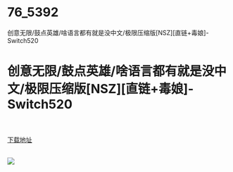 # 76_5392
创意无限/鼓点英雄/啥语言都有就是没中文/极限压缩版[NSZ][直链+毒娘]-Switch520
# 创意无限/鼓点英雄/啥语言都有就是没中文/极限压缩版[NSZ][直链+毒娘]-Switch520
 <br/></br>
[下载地址](https://www.switch520.cc/article/5392 "下载地址")
<br/></br>

<p><strong><img src="https://ae01.alicdn.com/kf/U6e4576b5a2a048f6a9787f3265bfa564F.jpg"></strong></p>

